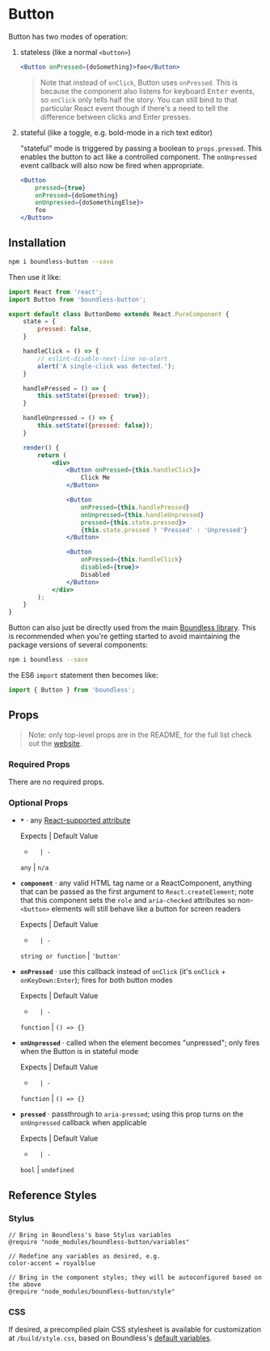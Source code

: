 <!---
THIS IS AN AUTOGENERATED FILE. EDIT PACKAGES/BOUNDLESS-BUTTON/INDEX.JS INSTEAD.
-->
# Button

Button has two modes of operation:

1. stateless (like a normal `<button>`)
   ```jsx
   <Button onPressed={doSomething}>foo</Button>
   ```

   > Note that instead of `onClick`, Button uses `onPressed`. This is because the component also listens for keyboard <kbd>Enter</kbd> events, so `onClick` only tells half the story. You can still bind to that particular React event though if there's a need to tell the difference between clicks and Enter presses.

2. stateful (like a toggle, e.g. bold-mode in a rich text editor)

   "stateful" mode is triggered by passing a boolean to `props.pressed`. This enables the button to act like a controlled component. The `onUnpressed` event callback will also now be fired when appropriate.

   ```jsx
   <Button
       pressed={true}
       onPressed={doSomething}
       onUnpressed={doSomethingElse}>
       foo
   </Button>
   ```

## Installation

```bash
npm i boundless-button --save
```

Then use it like:


```jsx
import React from 'react';
import Button from 'boundless-button';

export default class ButtonDemo extends React.PureComponent {
    state = {
        pressed: false,
    }

    handleClick = () => {
        // eslint-disable-next-line no-alert
        alert('A single-click was detected.');
    }

    handlePressed = () => {
        this.setState({pressed: true});
    }

    handleUnpressed = () => {
        this.setState({pressed: false});
    }

    render() {
        return (
            <div>
                <Button onPressed={this.handleClick}>
                    Click Me
                </Button>

                <Button
                    onPressed={this.handlePressed}
                    onUnpressed={this.handleUnpressed}
                    pressed={this.state.pressed}>
                    {this.state.pressed ? 'Pressed' : 'Unpressed'}
                </Button>

                <Button
                    onPressed={this.handleClick}
                    disabled={true}>
                    Disabled
                </Button>
            </div>
        );
    }
}
```



Button can also just be directly used from the main [Boundless library](https://www.npmjs.com/package/boundless). This is recommended when you're getting started to avoid maintaining the package versions of several components:

```bash
npm i boundless --save
```

the ES6 `import` statement then becomes like:

```js
import { Button } from 'boundless';
```



## Props

> Note: only top-level props are in the README, for the full list check out the [website](https://boundless.js.org/Button).

### Required Props

There are no required props.


### Optional Props

- __`*`__ &middot; any [React-supported attribute](https://facebook.github.io/react/docs/tags-and-attributes.html#html-attributes)

  Expects | Default Value
  -       | -
  `any` | `n/a`

- __`component`__ &middot; any valid HTML tag name or a ReactComponent, anything that can be passed as the
  first argument to `React.createElement`; note that this component sets the `role` and `aria-checked`
  attributes so non-`<button>` elements will still behave like a button for screen readers

  Expects | Default Value
  -       | -
  `string or function` | `'button'`

- __`onPressed`__ &middot; use this callback instead of `onClick` (it's `onClick` + `onKeyDown:Enter`); fires for both button modes

  Expects | Default Value
  -       | -
  `function` | `() => {}`

- __`onUnpressed`__ &middot; called when the element becomes "unpressed"; only fires when the Button is in stateful mode

  Expects | Default Value
  -       | -
  `function` | `() => {}`

- __`pressed`__ &middot; passthrough to `aria-pressed`; using this prop turns on the `onUnpressed` callback when applicable

  Expects | Default Value
  -       | -
  `bool` | `undefined`


## Reference Styles
### Stylus
```stylus
// Bring in Boundless's base Stylus variables
@require "node_modules/boundless-button/variables"

// Redefine any variables as desired, e.g.
color-accent = royalblue

// Bring in the component styles; they will be autoconfigured based on the above
@require "node_modules/boundless-button/style"
```

### CSS
If desired, a precompiled plain CSS stylesheet is available for customization at `/build/style.css`, based on Boundless's [default variables](https://github.com/enigma-io/boundless/blob/master/variables.styl).

